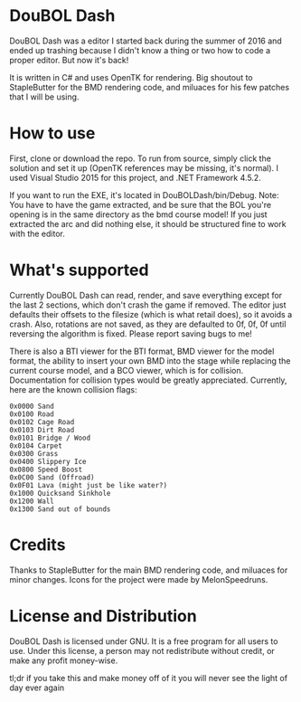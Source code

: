 # DouBOL Dash
DouBOL Dash was a editor I started back during the summer of 2016 and ended up trashing because I didn't know a thing or two how to code a proper editor. But now it's back!

It is written in C# and uses OpenTK for rendering. Big shoutout to StapleButter for the BMD rendering code, and miluaces for his few patches that I will be using.

# How to use
First, clone or download the repo. To run from source, simply click the solution and set it up (OpenTK references may be missing, it's normal). I used Visual Studio 2015 for this project, and .NET Framework 4.5.2.

If you want to run the EXE, it's located in DouBOLDash/bin/Debug. Note: You have to have the game extracted, and be sure that the BOL you're opening is in the same directory as the bmd course model! If you just extracted the arc and did nothing else, it should be structured fine to work with the editor.

# What's supported
Currently DouBOL Dash can read, render, and save everything except for the last 2 sections, which don't crash the game if removed. The editor just defaults their offsets to the filesize (which is what retail does), so it avoids a crash. Also, rotations are not saved, as they are defaulted to 0f, 0f, 0f until reversing the algorithm is fixed. Please report saving bugs to me!

There is also a BTI viewer for the BTI format, BMD viewer for the model format, the ability to insert your own BMD into the stage while replacing the current course model, and a BCO viewer, which is for collision. Documentation for collision types would be greatly appreciated. Currently, here are the known collision flags:

```
0x0000 Sand
0x0100 Road
0x0102 Cage Road
0x0103 Dirt Road
0x0101 Bridge / Wood
0x0104 Carpet
0x0300 Grass
0x0400 Slippery Ice
0x0800 Speed Boost
0x0C00 Sand (Offroad)
0x0F01 Lava (might just be like water?)
0x1000 Quicksand Sinkhole
0x1200 Wall
0x1300 Sand out of bounds
```

# Credits
Thanks to StapleButter for the main BMD rendering code, and miluaces for minor changes. Icons for the project were made by MelonSpeedruns.

# License and Distribution
DouBOL Dash is licensed under GNU. It is a free program for all users to use. Under this license, a person may not redistribute without credit, or make any profit money-wise.


tl;dr if you take this and make money off of it you will never see the light of day ever again
